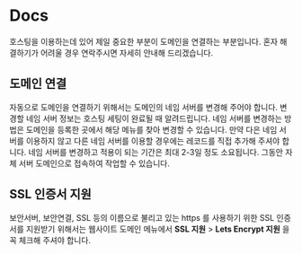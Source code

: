 # Docs

호스팅을 이용하는데 있어 제일 중요한 부분이 도메인을 연결하는 부분입니다. 혼자 해결하기가 어려울 경우 연락주시면 자세히 안내해 드리겠습니다.

## 도메인 연결

자동으로 도메인을 연결하기 위해서는 도메인의 네임 서버를 변경해 주어야 합니다. 변경할 네임 서버 정보는 호스팅 세팅이 완료될 때 알려드립니다. 네임 서버를 변경하는 방법은 도메인을 등록한 곳에서 해당 메뉴를 찾아 변경할 수 있습니다. 만약 다은 네임 서버를 이용하지 않고 다른 네임 서버를 이용할 경우에는 레코드를 직접 추가해 주셔야 합니다. 네임 서버를 변경하고 적용이 되는 기간은 최대 2-3일 정도 소요됩니다. 그동안 자체 서버 도메인으로 접속하여 작업할 수 있습니다.

## SSL 인증서 지원

보안서버, 보안연결, SSL 등의 이름으로 불리고 있는 https 를 사용하기 위한 SSL 인증서를 지원받기 위해서는 웹사이트 도메인 메뉴에서 __SSL 지원__ > __Lets Encrypt 지원__ 을 꼭 체크해 주셔야 합니다.